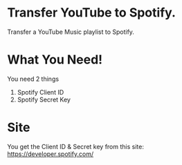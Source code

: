 # Transfer YouTube to Spotify.
Transfer a YouTube Music playlist to Spotify.


# What You Need!
You need 2 things 
1. Spotify Client ID
2. Spotify Secret Key

# Site
You get the Client ID & Secret key from this site: https://developer.spotify.com/ 
